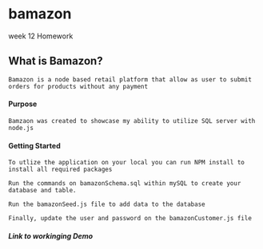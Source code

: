 # bamazon

week 12 Homework

## What is Bamazon?

    Bamazon is a node based retail platform that allow as user to submit orders for products without any payment

#### Purpose

    Bamzaon was created to showcase my ability to utilize SQL server with node.js

#### Getting Started

    To utlize the application on your local you can run NPM install to install all required packages

    Run the commands on bamazonSchema.sql within mySQL to create your database and table.

    Run the bamazonSeed.js file to add data to the database

    Finally, update the user and password on the bamazonCustomer.js file

##### Link to workinging Demo
